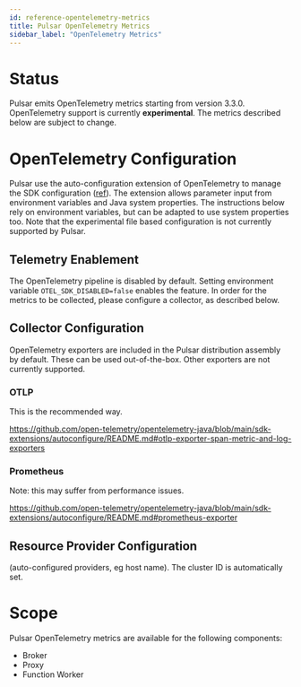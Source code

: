 ```yaml
---
id: reference-opentelemetry-metrics
title: Pulsar OpenTelemetry Metrics
sidebar_label: "OpenTelemetry Metrics"
---
```


# Status
Pulsar emits OpenTelemetry metrics starting from version 3.3.0. OpenTelemetry support is currently **experimental**.
The metrics described below are subject to change.

# OpenTelemetry Configuration
Pulsar use the auto-configuration extension of OpenTelemetry to manage the SDK configuration
([ref](https://github.com/open-telemetry/opentelemetry-java/blob/main/sdk-extensions/autoconfigure/README.md)). The
extension allows parameter input from environment variables and Java system properties. The instructions below rely on
environment variables, but can be adapted to use system properties too. Note that the experimental file based
configuration is not currently supported by Pulsar.

## Telemetry Enablement
The OpenTelemetry pipeline is disabled by default. Setting environment variable `OTEL_SDK_DISABLED=false` enables the
feature. In order for the metrics to be collected, please configure a collector, as described below.

## Collector Configuration

OpenTelemetry exporters are included in the Pulsar distribution assembly by default. These can be used out-of-the-box.
Other exporters are not currently supported.

### OTLP

This is the recommended way.

https://github.com/open-telemetry/opentelemetry-java/blob/main/sdk-extensions/autoconfigure/README.md#otlp-exporter-span-metric-and-log-exporters

### Prometheus

Note: this may suffer from performance issues.

https://github.com/open-telemetry/opentelemetry-java/blob/main/sdk-extensions/autoconfigure/README.md#prometheus-exporter

## Resource Provider Configuration

(auto-configured providers, eg host name). The cluster ID is automatically set.

# Scope
Pulsar OpenTelemetry metrics are available for the following components:
- Broker
- Proxy
- Function Worker
